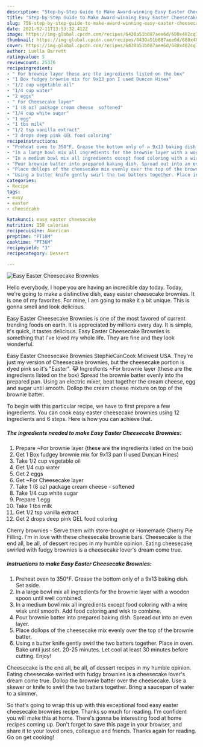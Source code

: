 ```yaml
---
description: "Step-by-Step Guide to Make Award-winning Easy Easter Cheesecake Brownies"
title: "Step-by-Step Guide to Make Award-winning Easy Easter Cheesecake Brownies"
slug: 756-step-by-step-guide-to-make-award-winning-easy-easter-cheesecake-brownies
date: 2021-02-11T13:53:32.412Z
image: https://img-global.cpcdn.com/recipes/6430a51b087aee6d/680x482cq70/easy-easter-cheesecake-brownies-recipe-main-photo.jpg
thumbnail: https://img-global.cpcdn.com/recipes/6430a51b087aee6d/680x482cq70/easy-easter-cheesecake-brownies-recipe-main-photo.jpg
cover: https://img-global.cpcdn.com/recipes/6430a51b087aee6d/680x482cq70/easy-easter-cheesecake-brownies-recipe-main-photo.jpg
author: Luella Barrett
ratingvalue: 5
reviewcount: 25376
recipeingredient:
- " For brownie layer these are the ingredients listed on the box"
- "1 Box fudgey brownie mix for 9x13 pan I used Duncan Hines"
- "1/2 cup vegetable oil"
- "1/4 cup water"
- "2 eggs"
- " For Cheesecake layer"
- "1 (8 oz) package cream cheese  softened"
- "1/4 cup white sugar"
- "1 egg"
- "1 tbs milk"
- "1/2 tsp vanilla extract"
- "2 drops deep pink GEL food coloring"
recipeinstructions:
- "Preheat oven to 350°F. Grease the bottom only of a 9x13 baking dish. Set aside."
- "In a large bowl mix all ingredients for the brownie layer with a wooden spoon until well combined."
- "In a medium bowl mix all ingredients except food coloring with a wire wisk until smooth. Add food coloring and wisk to combine."
- "Pour brownie batter into prepared baking dish. Spread out into an even layer."
- "Place dollops of the cheesecake mix evenly over the top of the brownie batter."
- "Using a butter knife gently swirl the two batters together. Place in oven. Bake until just set. 20-25 minutes. Let cool at least 30 minutes before cutting. Enjoy!"
categories:
- Recipe
tags:
- easy
- easter
- cheesecake

katakunci: easy easter cheesecake 
nutrition: 158 calories
recipecuisine: American
preptime: "PT18M"
cooktime: "PT36M"
recipeyield: "3"
recipecategory: Dessert

---
```



![Easy Easter Cheesecake Brownies](https://img-global.cpcdn.com/recipes/6430a51b087aee6d/680x482cq70/easy-easter-cheesecake-brownies-recipe-main-photo.jpg)

Hello everybody, I hope you are having an incredible day today. Today, we're going to make a distinctive dish, easy easter cheesecake brownies. It is one of my favorites. For mine, I am going to make it a bit unique. This is gonna smell and look delicious.

Easy Easter Cheesecake Brownies is one of the most favored of current trending foods on earth. It is appreciated by millions every day. It is simple, it's quick, it tastes delicious. Easy Easter Cheesecake Brownies is something that I've loved my whole life. They are fine and they look wonderful.

Easy Easter Cheesecake Brownies StephieCanCook Midwest USA. They&#39;re just my version of Cheesecake brownies, but the cheesecake portion is dyed pink so it&#39;s &#34;Easter&#34;. 😹 Ingredients ~For brownie layer (these are the ingredients listed on the box) Spread the brownie batter evenly into the prepared pan. Using an electric mixer, beat together the cream cheese, egg and sugar until smooth. Dollop the cream cheese mixture on top of the brownie batter.


To begin with this particular recipe, we have to first prepare a few ingredients. You can cook easy easter cheesecake brownies using 12 ingredients and 6 steps. Here is how you can achieve that.

<!--inarticleads1-->

##### The ingredients needed to make Easy Easter Cheesecake Brownies:

1. Prepare  ~For brownie layer (these are the ingredients listed on the box)
1. Get 1 Box fudgey brownie mix for 9x13 pan (I used Duncan Hines)
1. Take 1/2 cup vegetable oil
1. Get 1/4 cup water
1. Get 2 eggs
1. Get  ~For Cheesecake layer
1. Take 1 (8 oz) package cream cheese - softened
1. Take 1/4 cup white sugar
1. Prepare 1 egg
1. Take 1 tbs milk
1. Get 1/2 tsp vanilla extract
1. Get 2 drops deep pink GEL food coloring


Cherry brownies - Serve them with store-bought or Homemade Cherry Pie Filling. I&#39;m in love with these cheesecake brownie bars. Cheesecake is the end all, be all, of dessert recipes in my humble opinion. Eating cheesecake swirled with fudgy brownies is a cheesecake lover&#39;s dream come true. 

<!--inarticleads2-->

##### Instructions to make Easy Easter Cheesecake Brownies:

1. Preheat oven to 350°F. Grease the bottom only of a 9x13 baking dish. Set aside.
1. In a large bowl mix all ingredients for the brownie layer with a wooden spoon until well combined.
1. In a medium bowl mix all ingredients except food coloring with a wire wisk until smooth. Add food coloring and wisk to combine.
1. Pour brownie batter into prepared baking dish. Spread out into an even layer.
1. Place dollops of the cheesecake mix evenly over the top of the brownie batter.
1. Using a butter knife gently swirl the two batters together. Place in oven. Bake until just set. 20-25 minutes. Let cool at least 30 minutes before cutting. Enjoy!


Cheesecake is the end all, be all, of dessert recipes in my humble opinion. Eating cheesecake swirled with fudgy brownies is a cheesecake lover&#39;s dream come true. Dollop the brownie batter over the cheesecake. Use a skewer or knife to swirl the two batters together. Bring a saucepan of water to a simmer. 

So that's going to wrap this up with this exceptional food easy easter cheesecake brownies recipe. Thanks so much for reading. I'm confident you will make this at home. There's gonna be interesting food at home recipes coming up. Don't forget to save this page in your browser, and share it to your loved ones, colleague and friends. Thanks again for reading. Go on get cooking!
